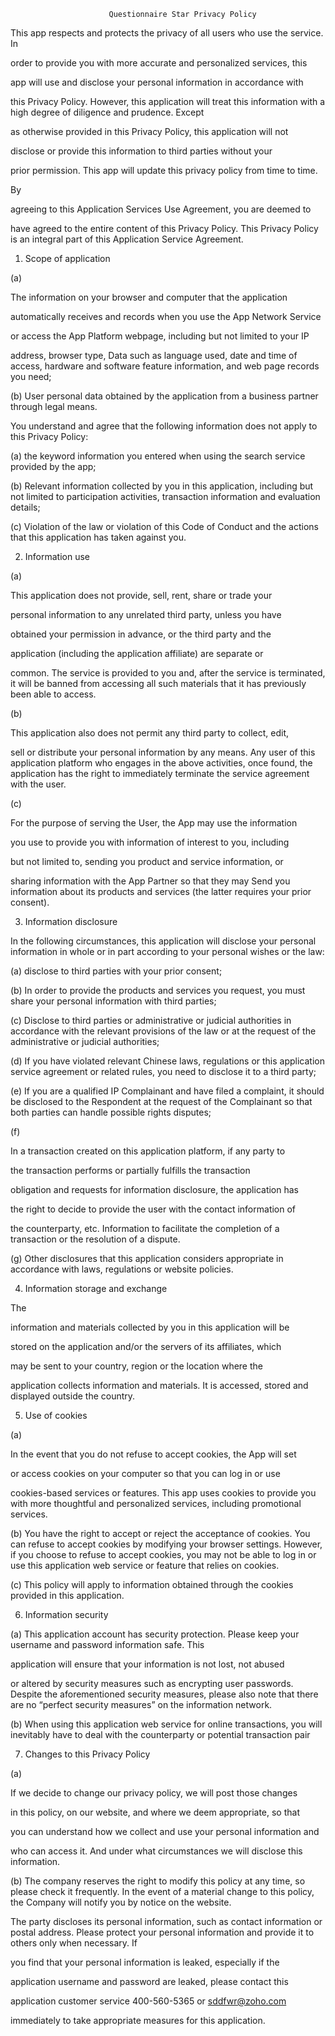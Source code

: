
                          Questionnaire Star Privacy Policy

This app respects and protects the privacy of all users who use the service. In

order to provide you with more accurate and personalized services, this

app will use and disclose your personal information in accordance with

this Privacy Policy. However, this application will treat this information with a high degree of diligence and prudence. Except

as otherwise provided in this Privacy Policy, this application will not

disclose or provide this information to third parties without your

prior permission. This app will update this privacy policy from time to time.

By

agreeing to this Application Services Use Agreement, you are deemed to

have agreed to the entire content of this Privacy Policy. This Privacy Policy is an integral part of this Application Service Agreement.

1. Scope of application

(a)

The information on your browser and computer that the application

automatically receives and records when you use the App Network Service

or access the App Platform webpage, including but not limited to your IP

address, browser type, Data such as language used, date and time of access, hardware and software feature information, and web page records you need;

(b) User personal data obtained by the application from a business partner through legal means.

You understand and agree that the following information does not apply to this Privacy Policy:

(a) the keyword information you entered when using the search service provided by the app;

(b) Relevant information collected by you in this application, including but not limited to participation activities, transaction information and evaluation details;

(c) Violation of the law or violation of this Code of Conduct and the actions that this application has taken against you.

2. Information use

(a)

This application does not provide, sell, rent, share or trade your

personal information to any unrelated third party, unless you have

obtained your permission in advance, or the third party and the

application (including the application affiliate) are separate or

common. The service is provided to you and, after the service is terminated, it will be banned from accessing all such materials that it has previously been able to access.

(b)

This application also does not permit any third party to collect, edit,

sell or distribute your personal information by any means. Any user of this application platform who engages in the above activities, once found, the application has the right to immediately terminate the service agreement with the user.

(c)

For the purpose of serving the User, the App may use the information

you use to provide you with information of interest to you, including

but not limited to, sending you product and service information, or

sharing information with the App Partner so that they may Send you information about its products and services (the latter requires your prior consent).

3. Information disclosure

In the following circumstances, this application will disclose your personal information in whole or in part according to your personal wishes or the law:

(a) disclose to third parties with your prior consent;

(b) In order to provide the products and services you request, you must share your personal information with third parties;

(c) Disclose to third parties or administrative or judicial authorities in accordance with the relevant provisions of the law or at the request of the administrative or judicial authorities;

(d) If you have violated relevant Chinese laws, regulations or this application service agreement or related rules, you need to disclose it to a third party;

(e) If you are a qualified IP Complainant and have filed a complaint, it should be disclosed to the Respondent at the request of the Complainant so that both parties can handle possible rights disputes;

(f)

In a transaction created on this application platform, if any party to

the transaction performs or partially fulfills the transaction

obligation and requests for information disclosure, the application has

the right to decide to provide the user with the contact information of

the counterparty, etc. Information to facilitate the completion of a transaction or the resolution of a dispute.

(g) Other disclosures that this application considers appropriate in accordance with laws, regulations or website policies.

4. Information storage and exchange

The

information and materials collected by you in this application will be

stored on the application and/or the servers of its affiliates, which

may be sent to your country, region or the location where the

application collects information and materials. It is accessed, stored and displayed outside the country.

5. Use of cookies

(a)

In the event that you do not refuse to accept cookies, the App will set

or access cookies on your computer so that you can log in or use

cookies-based services or features. This app uses cookies to provide you with more thoughtful and personalized services, including promotional services.

(b) You have the right to accept or reject the acceptance of cookies. You can refuse to accept cookies by modifying your browser settings. However, if you choose to refuse to accept cookies, you may not be able to log in or use this application web service or feature that relies on cookies.

(c) This policy will apply to information obtained through the cookies provided in this application.

6. Information security

(a) This application account has security protection. Please keep your username and password information safe. This

application will ensure that your information is not lost, not abused

or altered by security measures such as encrypting user passwords. Despite the aforementioned security measures, please also note that there are no “perfect security measures” on the information network.

(b) When using this application web service for online transactions, you will inevitably have to deal with the counterparty or potential transaction pair

7. Changes to this Privacy Policy

(a)

If we decide to change our privacy policy, we will post those changes

in this policy, on our website, and where we deem appropriate, so that

you can understand how we collect and use your personal information and

who can access it. And under what circumstances we will disclose this information.

(b) The company reserves the right to modify this policy at any time, so please check it frequently. In the event of a material change to this policy, the Company will notify you by notice on the website.

The party discloses its personal information, such as contact information or postal address. Please protect your personal information and provide it to others only when necessary. If

you find that your personal information is leaked, especially if the

application username and password are leaked, please contact this

application customer service 400-560-5365 or sddfwr@zoho.com

immediately to take appropriate measures for this application.
